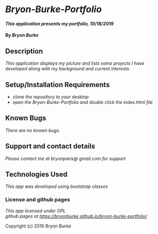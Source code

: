 # _Bryon-Burke-Portfolio_

#### _This application presents my portfolio, 10/18/2019_

#### By _**Bryon Burke**_

## Description

_This application displays my picture and lists some projects I have developed along with my background and current interests._

## Setup/Installation Requirements

* _clone the repository to your desktop_
* _open the Bryon-Burke-Portfolio and double click the index.html file_


## Known Bugs

_There are no known bugs._

## Support and contact details

_Please contact me at bryonparis@ gmail.com for support_

## Technologies Used

_This app was developed using bootstrap classes_

### License and github pages

*This app licensed under GPL  
github pages at https://bryonburke.github.io/bryon-burke-portfolio/*

Copyright (c) 2016 Bryon Burke

